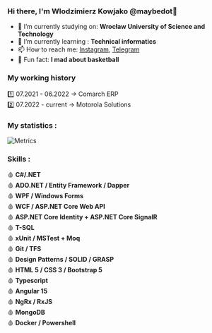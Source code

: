 ### Hi there, I'm Wlodzimierz Kowjako @maybedot👋
- 🏫 I’m currently studying on: **Wrocław University of Science and Technology**
- 🌱 I’m currently learning : **Technical informatics**
- 📫 How to reach me: [Instagram](https://www.instagram.com/wlodzimierzyk/), [Telegram](https://t.me/csharpgod)
- 🏀 Fun fact: **I mad about basketball**

### My working history <br/>
1️⃣ 07.2021 - 06.2022 → Comarch ERP  
2️⃣ 07.2022 - current → Motorola Solutions

### My statistics : <br/>

![Metrics](https://metrics.lecoq.io/Kowjako?template=classic&config.timezone=Europe%2FAmsterdam&config.animated=true)


### Skills : <br/>
🩸 **C#/.NET**  
🩸 **ADO.NET / Entity Framework / Dapper**  
🩸 **WPF / Windows Forms**  
🩸 **WCF / ASP.NET Core Web API**  
🩸 **ASP.NET Core Identity + ASP.NET Core SignalR**  
🩸 **T-SQL**  
🩸 **xUnit / MSTest + Moq**  
🩸 **Git / TFS**  
🩸 **Design Patterns / SOLID / GRASP**  
🩸 **HTML 5 / CSS 3 / Bootstrap 5**  
🩸 **Typescript**  
🩸 **Angular 15**   
🩸 **NgRx / RxJS**  
🩸 **MongoDB**  
🩸 **Docker / Powershell** 
